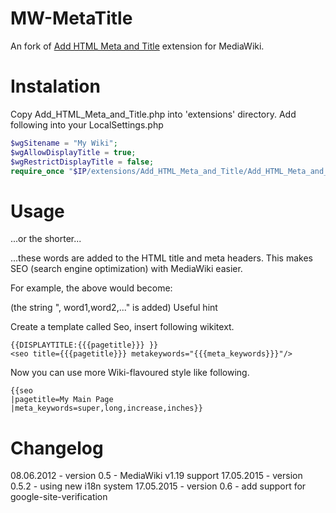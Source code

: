 MW-MetaTitle
============

An fork of [Add HTML Meta and Title](http://www.mediawiki.org/wiki/Extension:Add_HTML_Meta_and_Title) extension for MediaWiki.

Instalation
=====
Copy Add_HTML_Meta_and_Title.php into 'extensions' directory.
Add following into your LocalSettings.php

```php
$wgSitename = "My Wiki";  
$wgAllowDisplayTitle = true;  
$wgRestrictDisplayTitle = false;  
require_once "$IP/extensions/Add_HTML_Meta_and_Title/Add_HTML_Meta_and_Title.php';
```

Usage
=====
<seo title="word1,word2" metakeywords="word3,word4" metadescription="word5,word6" google-site-verification="123456789-abfd123456" />

...or the shorter...

<seo title="word1,word2" metak="word3,word4" metad="word5,word6" google-site-verification="123456789-abfd123456" />

...these words are added to the HTML title and meta headers. This makes SEO (search engine optimization) with MediaWiki easier.

For example, the above would become:

<title>Original title, word1,word2</title>         (the string ", word1,word2,..." is added)
<meta name="keywords" content="word3,word4" />
<meta name="description" content="word5,word6" />
<meta name="google-site-verification" content="123456789-abfd1234562 />

(These are new meta tags - existing meta tags are left untouched.)


Useful hint
===========
Create a template called Seo, insert following wikitext.


    {{DISPLAYTITLE:{{{pagetitle}}} }}
    <seo title={{{pagetitle}}} metakeywords="{{{meta_keywords}}}"/>
Now you can use more Wiki-flavoured style like following.


    {{seo
    |pagetitle=My Main Page
    |meta_keywords=super,long,increase,inches}}

Changelog
=========
08.06.2012 - version 0.5   - MediaWiki v1.19 support
17.05.2015 - version 0.5.2 - using new i18n system
17.05.2015 - version 0.6   - add support for google-site-verification
